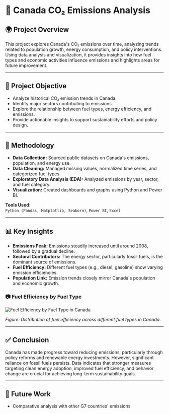 # 🍁 Canada CO₂ Emissions Analysis

## 🌍 Project Overview

This project explores Canada's CO₂ emissions over time, analyzing trends related to population growth, energy consumption, and policy interventions. Using data analysis and visualization, it provides insights into how fuel types and economic activities influence emissions and highlights areas for future improvement.

---

## 🎯 Project Objective

- Analyze historical CO₂ emission trends in Canada.
- Identify major sectors contributing to emissions.
- Explore the relationship between fuel types, energy efficiency, and emissions.
- Provide actionable insights to support sustainability efforts and policy design.

---

## 🧠 Methodology

- **Data Collection:** Sourced public datasets on Canada's emissions, population, and energy use.
- **Data Cleaning:** Managed missing values, normalized time series, and categorized fuel types.
- **Exploratory Data Analysis (EDA):** Analyzed emissions by year, sector, and fuel category.
- **Visualization:** Created dashboards and graphs using Python and Power BI.

**Tools Used:**  
`Python (Pandas, Matplotlib, Seaborn)`, `Power BI`, `Excel`

---

## 📊 Key Insights

- **Emissions Peak:** Emissions steadily increased until around 2008, followed by a gradual decline.
- **Sectoral Contributors:** The energy sector, particularly fossil fuels, is the dominant source of emissions.
- **Fuel Efficiency:** Different fuel types (e.g., diesel, gasoline) show varying emission efficiencies.
- **Population Link:** Emission trends closely mirror Canada's population and economic growth.

### 📷 Fuel Efficiency by Fuel Type

![Fuel Efficiency by Fuel Type in Canada](visuals/Canada_Emission.png)

*Figure: Distribution of fuel efficiency across different fuel types in Canada.*

---

## ✅ Conclusion

Canada has made progress toward reducing emissions, particularly through policy reforms and renewable energy investments. However, significant reliance on fossil fuels persists. Data indicates that stronger measures targeting clean energy adoption, improved fuel efficiency, and behavior change are crucial for achieving long-term sustainability goals.

---

## 🚀 Future Work

- Comparative analysis with other G7 countries' emissions
